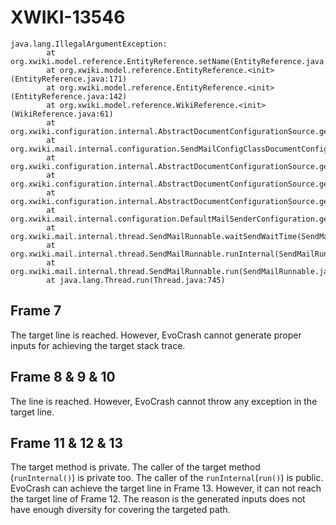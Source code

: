 # XWIKI-13546
```
java.lang.IllegalArgumentException:
        at org.xwiki.model.reference.EntityReference.setName(EntityReference.java:186)
        at org.xwiki.model.reference.EntityReference.<init>(EntityReference.java:171)
        at org.xwiki.model.reference.EntityReference.<init>(EntityReference.java:142)
        at org.xwiki.model.reference.WikiReference.<init>(WikiReference.java:61)
        at org.xwiki.configuration.internal.AbstractDocumentConfigurationSource.getCurrentWikiReference(AbstractDocumentConfigurationSource.java:185)
        at org.xwiki.mail.internal.configuration.SendMailConfigClassDocumentConfigurationSource.getDocumentReference(SendMailConfigClassDocumentConfigurationSource.java:68)
        at org.xwiki.configuration.internal.AbstractDocumentConfigurationSource.getCacheKeyPrefix(AbstractDocumentConfigurationSource.java:122)
        at org.xwiki.configuration.internal.AbstractDocumentConfigurationSource.getPropertyValue(AbstractDocumentConfigurationSource.java:306)
        at org.xwiki.configuration.internal.AbstractDocumentConfigurationSource.getProperty(AbstractDocumentConfigurationSource.java:301)
        at org.xwiki.mail.internal.configuration.DefaultMailSenderConfiguration.getSendWaitTime(DefaultMailSenderConfiguration.java:313)
        at org.xwiki.mail.internal.thread.SendMailRunnable.waitSendWaitTime(SendMailRunnable.java:177)
        at org.xwiki.mail.internal.thread.SendMailRunnable.runInternal(SendMailRunnable.java:108)
        at org.xwiki.mail.internal.thread.SendMailRunnable.run(SendMailRunnable.java:74)
        at java.lang.Thread.run(Thread.java:745)
```

## Frame 7
The target line is reached. However, EvoCrash cannot generate proper inputs for achieving the target stack trace.

## Frame 8 & 9 & 10
The line is reached. However, EvoCrash cannot throw any exception in the target line.

## Frame 11 & 12 & 13
The target method is private. The caller of the target method (`runInternal()`) is private too. The caller of the `runInternal`(`run()`) is public. EvoCrash can achieve the target line in Frame 13. However, it can not reach the target line of Frame 12. The reason is the generated inputs does not have enough diversity for covering the targeted path.
